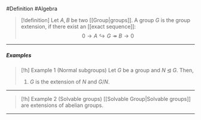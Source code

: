 #Definition #Algebra 

> [!definition]
> Let $A,B$ be two [[Group|groups]]. A group $G$ is the group extension, if there exist an [[exact sequence]]: $$0\to A\hookrightarrow G\twoheadrightarrow B\to 0$$
---
##### Examples
> [!h] Example 1 (Normal subgroups)
> Let $G$ be a group and $N\unlhd G$. Then, 
> 1. $G$ is the extension of $N$ and $G / N$. 
---
> [!h] Example 2 (Solvable groups)
> [[Solvable Group|Solvable groups]] are extensions of abelian groups.
---


